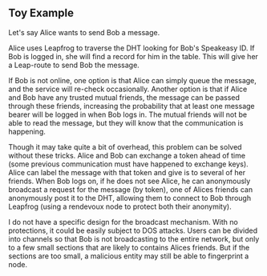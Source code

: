 ## Toy Example
Let's say Alice wants to send Bob a message.

Alice uses Leapfrog to traverse the DHT looking for Bob's Speakeasy ID. If Bob
is logged in, she will find a record for him in the table. This will give her a
Leap-route to send Bob the message.

If Bob is not online, one option is that Alice can simply queue the message, and
the service will re-check occasionally. Another option is that if Alice and Bob
have any trusted mutual friends, the message can be passed through these
friends, increasing the probability that at least one message bearer will be
logged in when Bob logs in. The mutual friends will not be able to read the
message, but they will know that the communication is happening.

Though it may take quite a bit of overhead, this problem can be solved without
these tricks. Alice and Bob can exchange a token ahead of time (some previous
communication must have happened to exchange keys). Alice can label the message
with that token and give is to several of her friends. When Bob logs on, if he
does not see Alice, he can anonymously broadcast a request for the message (by
token), one of Alices friends can anonymously post it to the DHT, allowing them
to connect to Bob through Leapfrog (using a rendevoux node to protect both their
anonymity).

I do not have a specific design for the broadcast mechanism. With no
protections, it could be easily subject to DOS attacks. Users can be divided
into channels so that Bob is not broadcasting to the entire network, but only to
a few small sections that are likely to contains Alices friends. But if the
sections are too small, a malicious entity may still be able to fingerprint a
node.
